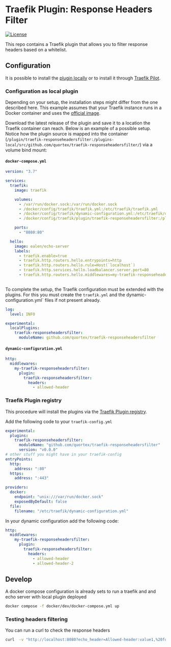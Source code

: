 # Traefik Plugin: Response Headers Filter

[![License](https://img.shields.io/badge/license-MIT-blue.svg)](https://github.com/bmagic/traefik-plugin-filter-response-headers/blob/main/LICENSE)

This repo contains a Traefik plugin that allows you to filter response headers based on a whitelist.


## Configuration

It is possible to install the [plugin locally](https://traefik.io/blog/using-private-plugins-in-traefik-proxy-2-5/) or to install it through [Traefik Pilot](https://pilot.traefik.io/plugins).

### Configuration as local plugin

Depending on your setup, the installation steps might differ from the one described here. This example assumes that your Traefik instance runs in a Docker container and uses the [official image](https://hub.docker.com/_/traefik/).

Download the latest release of the plugin and save it to a location the Traefik container can reach. Below is an example of a possible setup. Notice how the plugin source is mapped into the container (`/plugin/traefik-responseheadersfilter:/plugins-local/src/github.com/quortex/traefik-responseheadersfilter/`) via a volume bind mount:

#### `docker-compose.yml`

````yml
version: "3.7"

services:
  traefik:
    image: traefik

    volumes:
      - /var/run/docker.sock:/var/run/docker.sock
      - /docker/config/traefik/traefik.yml:/etc/traefik/traefik.yml
      - /docker/config/traefik/dynamic-configuration.yml:/etc/traefik/dynamic-configuration.yml
      - /docker/config/traefik/plugin/traefik-responseheadersfilter:/plugins-local/src/github.com/quortex/traefik-responseheadersfilter/

    ports:
      - "8080:80"

  hello:
    image: ealen/echo-server
    labels:
      - traefik.enable=true
      - traefik.http.routers.hello.entrypoints=http
      - traefik.http.routers.hello.rule=Host(`localhost`)
      - traefik.http.services.hello.loadbalancer.server.port=80
      - traefik.http.routers.hello.middlewares=my-traefik-responseheadersfilter@file
      
````

To complete the setup, the Traefik configuration must be extended with the plugins. For this you must create the `traefik.yml` and the dynamic-configuration.yml` files if not present already.

````yml
log:
  level: INFO

experimental:
  localPlugins:
    traefik-responseheadersfilter:
      moduleName: github.com/quortex/traefik-responseheadersfilter
````

#### `dynamic-configuration.yml`

````yml
http:
  middlewares:
    my-traefik-responseheadersfilter:
      plugin:
        traefik-responseheadersfilter:
          headers:
            - allowed-header
````
### Traefik Plugin registry

This procedure will install the plugins via the [Traefik Plugin registry](https://plugins.traefik.io/install).

Add the following code to your `traefik-config.yml`

```yml
experimental:
  plugins:
    traefik-responseheadersfilter:
      moduleName: "github.com/quortex/traefik-responseheadersfilter"
      version: "v0.0.0"
# other stuff you might have in your traefik-config
entryPoints:
  http:
    address: ":80"
  https:
    address: ":443"

providers:
  docker:
    endpoint: "unix:///var/run/docker.sock"
    exposedByDefault: false
  file:
    filename: "/etc/traefik/dynamic-configuration.yml"
```

In your dynamic configuration add the following code:

```yml
http:
  middlewares:
    my-traefik-responseheadersfilter:
      plugin:
        traefik-responseheadersfilter:
          headers:
            - allowed-header
            - allowed-header-2
```

## Develop
A docker compose configuration is already sets to run a traefik and and echo server with local plugin deployed 
```bash
docker compose -f docker/dev/docker-compose.yml up
```

### Testing headers filtering
You can run a curl to check the response headers
```bash
curl  -v "http://localhost:8080?echo_header=Allowed-header:value1,%20foo:foo,%20bar:bar"                                                                    
```
